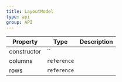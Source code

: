 ```yaml
---
title: LayoutModel
type: api
group: API
---
```


Property | Type | Description 
---|---|---
constructor | `` |
columns | `reference` |
rows | `reference` |
